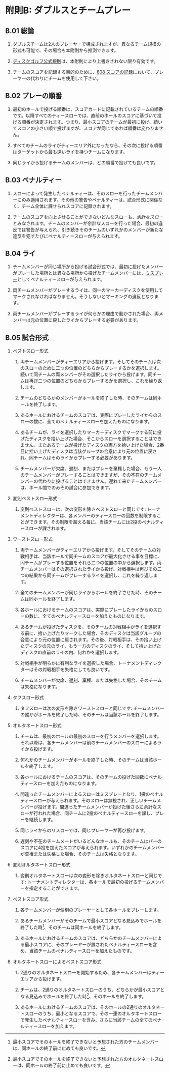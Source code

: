 # 附則B: ダブルスとチームプレー

## B.01 総論

1. ダブルスチームは2人のプレーヤーで構成されますが、異なるチーム規模の形式も可能で、その場合も本附則から推測できます。

1. [ディスクゴルフ公式規則](index)は、本附則により上書きされない限り有効です。

1. チームのスコアを記録する目的のために、[808 スコアの記録](808)において、プレーヤーの代わりにチームを使用して下さい。

## B.02 プレーの順番

1. 最初のホールで投げる順番は、スコアカードに記載されているチームの順番です。以降すべてのティースローでは、直前のホールのスコアに基づいて投げる順番が決定されます。つまり、最小スコアのチームが最初に投げ、続いてスコアの小さい順で投げますが、スコアが同じであれば順番は変わりません。

1. すべてのチームのライがティーエリア外になったなら、その次に投げる順番はターゲットから最も遠いライを持つチームになります。

1. 同じライから投げるチームのメンバーは、どの順番で投げても良いです。

## B.03 ペナルティー

1. スローによって発生したペナルティーは、そのスローを行ったチームメンバーにのみ適用されます。その他の警告やペナルティーは、試合形式に関係なく、チーム全体に課せられスコアに記録されます。

1. チームのスコアを向上させることができないどんなスローも、*余計なスロー* とみなされます。チームのメンバーが余計なスローを行った場合、最初の違反では警告が与えられ、引き続きそのチームのいずれかのメンバーが新たな違反を犯すたびにペナルティースローが与えられます。

## B.04 ライ

1. チームメンバーが同じ場所から投げる試合形式では、最初に投げたメンバーがプレーした場所とは異なる場所から投げたチームメンバーには、[ミスプレー](811)としてペナルティースローが与えられます。

1. 両チームメンバーがプレーするライは、同一のマーカーディスクを使用してマークされなければなりません。そうしないとマーキングの違反となります。

1. 両チームメンバーがプレーするライが何らかの理由で動かされた場合、両メンバーは元の位置に戻したライからプレーする必要があります。

## B.05 試合形式

1. ベストスロー形式

    1. 両チームメンバーがティーエリアから投げます。そしてそのチームは次のスローのために二つの位置のどちらからプレーするかを選択します。続いて同チームの両メンバーがその選択したライから投げます。同チームは再び二つの位置のどちらからプレーするかを選択し、これを繰り返します。

    1. チームのどちらかのメンバーがホールを終了した時、そのチームは同ホールを終了します。

    1. あるホールにおけるチームのスコアは、実際にプレーしたライからのスローの数に、全てのペナルティースローを加えたものになります。

    1. あるチームが、ライを選択したりマーカーディスクでマークする前に投げたディスクを拾い上げた場合、そこからスローを選択することはできません。またあるチームが投げたディスクの両方を拾い上げた場合、2番目に拾い上げたディスクは当該グループの合意により元の位置に戻され、同チームはそのライからプレーする必要があります。

    1. チームメンバーが欠席、遅刻、またはプレーを棄権した場合、もう一人のチームメンバーがプレーすることはできますが、その不在のチームメンバーの代わりに投げることはできません。遅れて来たチームメンバーは、ホール間でのみその試合に参加できます。

1. 変則ベストスロー形式

    1. 変則ベストスローは、次の変形を除きベストスローと同じです: トーナメントディレクターは、各メンバーのティースローの回数を制限することができます。その制限を超える毎に、当該チームには2投のペナルティースローが課されます。

1. ワーストスロー形式

    1. 両チームメンバーがティーエリアから投げます。そしてそのチームの対戦相手は、当該ホールで同チームのスコアが最大化させる事を目標に、同チームがプレーする位置をそれら二つの位置の中から選択します。両チームメンバーはその選択されたライから投げ、対戦相手は再びその二つの結果から同チームがプレーするライを選択し、これを繰り返します。

    1. 全てのチームメンバーが同じライからホールを終了させた時、そのチームは同ホールを終了します。

    1. 各ホールにおけるチームのスコアは、実際にプレーしたライからのスローの数に、全てのペナルティースローを加えたものになります。

    1. あるチームが投げたディスクを、そのチームの対戦相手がライを選択する前に、拾い上げたりマークした場合、そのディスクは当該グループの合意により元の位置に戻されます。その後、対戦相手は、その拾い上げたディスクの元のライ、もう一方のディスクのライ、そして拾い上げたディスクの直前のライの内、何れかを選択します。

    1. 対戦相手が明らかに有利なライを選択した場合、トーナメントディレクターはその対戦相手を失格にしても良いです。

    1. チームメンバーが欠席、遅刻、棄権、または失格した場合、そのチームは失格になります。

1. タフスロー形式

    1. タフスローは次の変形を除きワーストスローと同じです: チームメンバーの誰かがホールを終了した時、そのチームは当該ホールを終了します。

1. オルタネートスロー形式

    1. チームは、最初のホールの最初のスローを行うメンバーを選択します。それ以降は、各チームメンバーは前のチームメンバーのスローによるライから投げます。

    1. 何れかのチームメンバーがホールを終了した時、そのチームは当該ホールを終了します。

    1. 各ホールにおけるチームのスコアは、そのチームの投げた回数にペナルティースローを加えたものになります。

    1. 間違ったチームメンバーによるスローはミスプレーとなり、1投のペナルティースローが与えられます。そのスローは無視され、正しいチームメンバーが投げます。間違ったチームメンバーが投げた後さらに余計なスローが行われた場合、同チームに2投のペナルティースローを課し、プレーを継続します。

    1. 同じライからのリスローでは、同じプレーヤーが再び投げます。

    1. 遅刻や不在のチームメートがいるどんなホールも、そのチームはパーのスコアに4投を加えたスコアが与えられます。いずれかのチームメンバーが棄権または失格した場合、そのチームは失格となります。

1. 変則オルタネートスロー形式

    1. 変則オルタネートスローは次の変形を除きオルタネートスローと同じです: トーナメントディレクターは、各ホールで最初の投げるチームメンバーを指定することができます。

1. ベストスコア形式

    1. 各チームメンバーが個別のプレーヤーとして各ホールをプレーします。

    1. あるチームメンバーがそのチームで最小スコアとなる見込みでホールを終了した時[^1]、そのチームは同ホールを終了します。

    1. あるホールにおけるチームのスコアは、どちらかのチームメンバーによる最小スコアに、そのプレーヤーが課されたペナルティースローを含め、当該チームのペナルティースローを加えたものです。

1. オルタネートスローによるベストスコア形式

    1. 2通りのオルタネートスローを開始するため、各チームメンバーはティーエリアから投げます。
    
    1. チームは、2通りのオルタネートスローのうち、どちらかが最小スコアとなる見込みでホールを終了した時[^2]、そのホールを終了します。
    
    1. あるホールにおけるチームのスコアは、そのホールの2通りのオルタネートスローのうち、最小となるスコアで、その一連のオルタネートスローで発生したペナルティースローを含み、さらに当該チームの全てのペナルティースローを加えます。


[^1]: 最小スコアでそのホールを終了できないと予想された方のチームメンバーは、同ホールの終了前に止めても良いです。

[^2]: 最小スコアでそのホールを終了できないと予想された方のオルタネートスローは、同ホールの終了前に止めても良いです。
